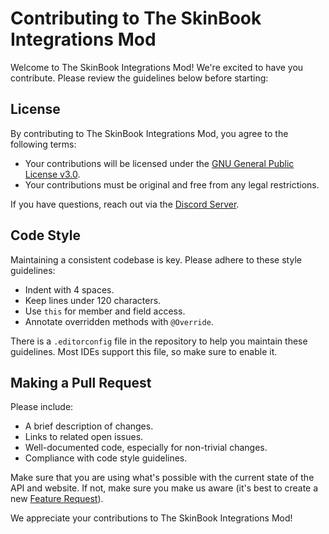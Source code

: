 # Contributing to The SkinBook Integrations Mod

Welcome to The SkinBook Integrations Mod! We're excited to have you contribute. Please review the guidelines below before starting:

## License

By contributing to The SkinBook Integrations Mod, you agree to the following terms:

- Your contributions will be licensed under the [GNU General Public License v3.0](https://www.gnu.org/licenses/gpl-3.0.html).
- Your contributions must be original and free from any legal restrictions.

If you have questions, reach out via the [Discord Server](https://discord.gg/MpBzHcUHqC).

## Code Style

Maintaining a consistent codebase is key. Please adhere to these style guidelines:

- Indent with 4 spaces.
- Keep lines under 120 characters.
- Use `this` for member and field access.
- Annotate overridden methods with `@Override`.

There is a `.editorconfig` file in the repository to help you maintain these guidelines. Most IDEs support this file, so make sure to enable it.

## Making a Pull Request

Please include:
- A brief description of changes.
- Links to related open issues.
- Well-documented code, especially for non-trivial changes.
- Compliance with code style guidelines.


Make sure that you are using what's possible with the current state of the API and website. If not, make sure you make us aware (it's best to create a new [Feature Request](https://github.com/skinbookmc/mod/issues/new?assignees=&labels=enhancement&projects=&template=feature-request.yml&title=%5BFeature+Request%5D%3A+)).

We appreciate your contributions to The SkinBook Integrations Mod!
